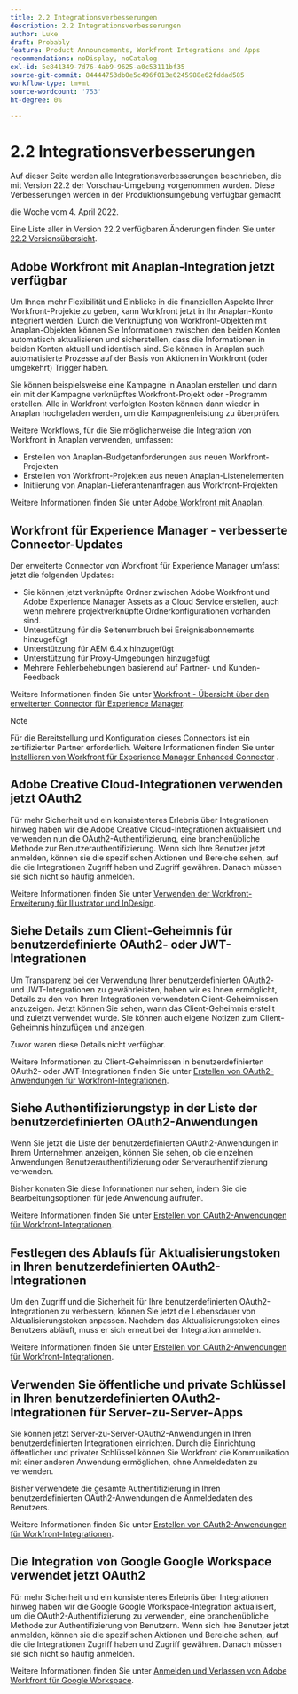 ```yaml
---
title: 2.2 Integrationsverbesserungen
description: 2.2 Integrationsverbesserungen
author: Luke
draft: Probably
feature: Product Announcements, Workfront Integrations and Apps
recommendations: noDisplay, noCatalog
exl-id: 5e841349-7d76-4ab9-9625-a0c53111bf35
source-git-commit: 84444753db0e5c496f013e0245988e62fddad585
workflow-type: tm+mt
source-wordcount: '753'
ht-degree: 0%

---
```


# 2.2 Integrationsverbesserungen

Auf dieser Seite werden alle Integrationsverbesserungen beschrieben, die mit Version 22.2 der Vorschau-Umgebung vorgenommen wurden. Diese Verbesserungen werden in der Produktionsumgebung verfügbar gemacht

<!--
<MadCap:conditionalText data-mc-conditions="QuicksilverOrClassic.Draft mode">
in January 2022
</MadCap:conditionalText>
-->

die Woche vom 4. April 2022.

Eine Liste aller in Version 22.2 verfügbaren Änderungen finden Sie unter [22.2 Versionsübersicht](../../../product-announcements/product-releases/22.2-release-activity/22-2-release-overview.md).

## Adobe Workfront mit Anaplan-Integration jetzt verfügbar

Um Ihnen mehr Flexibilität und Einblicke in die finanziellen Aspekte Ihrer Workfront-Projekte zu geben, kann Workfront jetzt in Ihr Anaplan-Konto integriert werden. Durch die Verknüpfung von Workfront-Objekten mit Anaplan-Objekten können Sie Informationen zwischen den beiden Konten automatisch aktualisieren und sicherstellen, dass die Informationen in beiden Konten aktuell und identisch sind. Sie können in Anaplan auch automatisierte Prozesse auf der Basis von Aktionen in Workfront (oder umgekehrt) Trigger haben.

Sie können beispielsweise eine Kampagne in Anaplan erstellen und dann ein mit der Kampagne verknüpftes Workfront-Projekt oder -Programm erstellen. Alle in Workfront verfolgten Kosten können dann wieder in Anaplan hochgeladen werden, um die Kampagnenleistung zu überprüfen.

Weitere Workflows, für die Sie möglicherweise die Integration von Workfront in Anaplan verwenden, umfassen:

* Erstellen von Anaplan-Budgetanforderungen aus neuen Workfront-Projekten
* Erstellen von Workfront-Projekten aus neuen Anaplan-Listenelementen
* Initiierung von Anaplan-Lieferantenanfragen aus Workfront-Projekten

Weitere Informationen finden Sie unter [Adobe Workfront mit Anaplan](../../../workfront-integrations-and-apps/adobe-workfront-with-anaplan/anaplan-integration.md).

## Workfront für Experience Manager - verbesserte Connector-Updates

Der erweiterte Connector von Workfront für Experience Manager umfasst jetzt die folgenden Updates:

* Sie können jetzt verknüpfte Ordner zwischen Adobe Workfront und Adobe Experience Manager Assets as a Cloud Service erstellen, auch wenn mehrere projektverknüpfte Ordnerkonfigurationen vorhanden sind.
* Unterstützung für die Seitenumbruch bei Ereignisabonnements hinzugefügt
* Unterstützung für AEM 6.4.x hinzugefügt
* Unterstützung für Proxy-Umgebungen hinzugefügt
* Mehrere Fehlerbehebungen basierend auf Partner- und Kunden-Feedback

Weitere Informationen finden Sie unter [Workfront - Übersicht über den erweiterten Connector für Experience Manager](../../../documents/workfront-and-experience-manager-integrations/workfront-for-experience-manager-enhanced-connector/workfront-aem-enhanced-connector-overview.md).

>[!NOTE]
>
>Für die Bereitstellung und Konfiguration dieses Connectors ist ein zertifizierter Partner erforderlich. Weitere Informationen finden Sie unter [Installieren von Workfront für Experience Manager Enhanced Connector](https://experienceleague.adobe.com/docs/experience-manager-cloud-service/content/assets/integrations/workfront-connector-install.html?lang=en#) .

## Adobe Creative Cloud-Integrationen verwenden jetzt OAuth2

Für mehr Sicherheit und ein konsistenteres Erlebnis über Integrationen hinweg haben wir die Adobe Creative Cloud-Integrationen aktualisiert und verwenden nun die OAuth2-Authentifizierung, eine branchenübliche Methode zur Benutzerauthentifizierung. Wenn sich Ihre Benutzer jetzt anmelden, können sie die spezifischen Aktionen und Bereiche sehen, auf die die Integrationen Zugriff haben und Zugriff gewähren. Danach müssen sie sich nicht so häufig anmelden.

Weitere Informationen finden Sie unter [Verwenden der Workfront-Erweiterung für Illustrator und InDesign](../../../documents/workfront-for-adobe-creative-cloud/use-wf-adobe-cc.md).

## Siehe Details zum Client-Geheimnis für benutzerdefinierte OAuth2- oder JWT-Integrationen

Um Transparenz bei der Verwendung Ihrer benutzerdefinierten OAuth2- und JWT-Integrationen zu gewährleisten, haben wir es Ihnen ermöglicht, Details zu den von Ihren Integrationen verwendeten Client-Geheimnissen anzuzeigen. Jetzt können Sie sehen, wann das Client-Geheimnis erstellt und zuletzt verwendet wurde. Sie können auch eigene Notizen zum Client-Geheimnis hinzufügen und anzeigen.

Zuvor waren diese Details nicht verfügbar.

Weitere Informationen zu Client-Geheimnissen in benutzerdefinierten OAuth2- oder JWT-Integrationen finden Sie unter [Erstellen von OAuth2-Anwendungen für Workfront-Integrationen](../../../administration-and-setup/configure-integrations/create-oauth-application.md).

## Siehe Authentifizierungstyp in der Liste der benutzerdefinierten OAuth2-Anwendungen

Wenn Sie jetzt die Liste der benutzerdefinierten OAuth2-Anwendungen in Ihrem Unternehmen anzeigen, können Sie sehen, ob die einzelnen Anwendungen Benutzerauthentifizierung oder Serverauthentifizierung verwenden.

Bisher konnten Sie diese Informationen nur sehen, indem Sie die Bearbeitungsoptionen für jede Anwendung aufrufen.

Weitere Informationen finden Sie unter [Erstellen von OAuth2-Anwendungen für Workfront-Integrationen](../../../administration-and-setup/configure-integrations/create-oauth-application.md).

## Festlegen des Ablaufs für Aktualisierungstoken in Ihren benutzerdefinierten OAuth2-Integrationen

Um den Zugriff und die Sicherheit für Ihre benutzerdefinierten OAuth2-Integrationen zu verbessern, können Sie jetzt die Lebensdauer von Aktualisierungstoken anpassen. Nachdem das Aktualisierungstoken eines Benutzers abläuft, muss er sich erneut bei der Integration anmelden.

Weitere Informationen finden Sie unter [Erstellen von OAuth2-Anwendungen für Workfront-Integrationen](../../../administration-and-setup/configure-integrations/create-oauth-application.md).

## Verwenden Sie öffentliche und private Schlüssel in Ihren benutzerdefinierten OAuth2-Integrationen für Server-zu-Server-Apps

Sie können jetzt Server-zu-Server-OAuth2-Anwendungen in Ihren benutzerdefinierten Integrationen einrichten. Durch die Einrichtung öffentlicher und privater Schlüssel können Sie Workfront die Kommunikation mit einer anderen Anwendung ermöglichen, ohne Anmeldedaten zu verwenden.

Bisher verwendete die gesamte Authentifizierung in Ihren benutzerdefinierten OAuth2-Anwendungen die Anmeldedaten des Benutzers.

Weitere Informationen finden Sie unter [Erstellen von OAuth2-Anwendungen für Workfront-Integrationen](../../../administration-and-setup/configure-integrations/create-oauth-application.md).

## Die Integration von Google Google Workspace verwendet jetzt OAuth2

Für mehr Sicherheit und ein konsistenteres Erlebnis über Integrationen hinweg haben wir die Google Google Workspace-Integration aktualisiert, um die OAuth2-Authentifizierung zu verwenden, eine branchenübliche Methode zur Authentifizierung von Benutzern. Wenn sich Ihre Benutzer jetzt anmelden, können sie die spezifischen Aktionen und Bereiche sehen, auf die die Integrationen Zugriff haben und Zugriff gewähren. Danach müssen sie sich nicht so häufig anmelden.

Weitere Informationen finden Sie unter [Anmelden und Verlassen von Adobe Workfront für Google Workspace](../../../workfront-integrations-and-apps/workfront-for-g-suite/log-in-and-out-wf-for-gsuite.md).
